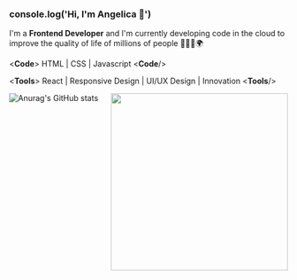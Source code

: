 ### console.log('Hi, I'm Angelica 👋')

I'm a **Frontend Developer** and I'm currently developing code in the cloud to improve the quality of life of millions of people 👩🏻‍💻🌍

<**Code**> HTML | CSS | Javascript <**Code**/>

<**Tools**> React | Responsive Design | UI/UX Design | Innovation <**Tools**/>

<a href="https://github.com/anggelicahr/github-readme-stats">
  <img width=320 align="right" src="https://github-readme-stats.vercel.app/api/top-langs/?username=anggelicahr&layout=compact" />
</a>

![Anurag's GitHub stats](https://github-readme-stats.vercel.app/api?username=anggelicahr&show_icons=true&hide_border=true&theme=radical)


